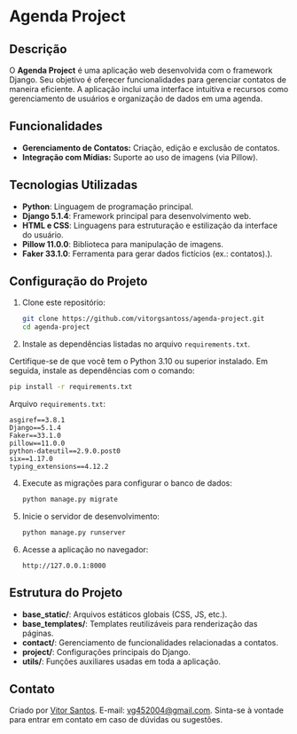 # Agenda Project

## Descrição
O **Agenda Project** é uma aplicação web desenvolvida com o framework Django. Seu objetivo é oferecer funcionalidades para gerenciar contatos de maneira eficiente. A aplicação inclui uma interface intuitiva e recursos como gerenciamento de usuários e organização de dados em uma agenda.

## Funcionalidades
- **Gerenciamento de Contatos:** Criação, edição e exclusão de contatos.
- **Integração com Mídias:** Suporte ao uso de imagens (via Pillow).

## Tecnologias Utilizadas
- **Python**: Linguagem de programação principal.
- **Django 5.1.4**: Framework principal para desenvolvimento web.
- **HTML e CSS**: Linguagens para estruturação e estilização da interface do usuário.
- **Pillow 11.0.0**: Biblioteca para manipulação de imagens.
- **Faker 33.1.0**: Ferramenta para gerar dados fictícios (ex.: contatos).).

## Configuração do Projeto
1. Clone este repositório:

   ```bash
   git clone https://github.com/vitorgsantoss/agenda-project.git
   cd agenda-project
   ```

2. Instale as dependências listadas no arquivo `requirements.txt`.
   
Certifique-se de que você tem o Python 3.10 ou superior instalado. Em seguida, instale as dependências com o comando:

```bash
pip install -r requirements.txt
```

Arquivo `requirements.txt`:
```
asgiref==3.8.1
Django==5.1.4
Faker==33.1.0
pillow==11.0.0
python-dateutil==2.9.0.post0
six==1.17.0
typing_extensions==4.12.2
```


4. Execute as migrações para configurar o banco de dados:

   ```bash
   python manage.py migrate
   ```

5. Inicie o servidor de desenvolvimento:

   ```bash
   python manage.py runserver
   ```

6. Acesse a aplicação no navegador:

   ```
   http://127.0.0.1:8000
   ```

## Estrutura do Projeto
- **base_static/**: Arquivos estáticos globais (CSS, JS, etc.).
- **base_templates/**: Templates reutilizáveis para renderização das páginas.
- **contact/**: Gerenciamento de funcionalidades relacionadas a contatos.
- **project/**: Configurações principais do Django.
- **utils/**: Funções auxiliares usadas em toda a aplicação.

## Contato
Criado por [Vitor Santos](https://github.com/vitorgsantoss). 
E-mail: vg452004@gmail.com. 
Sinta-se à vontade para entrar em contato em caso de dúvidas ou sugestões.

